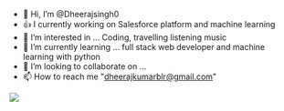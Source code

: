 - 👋 Hi, I’m @Dheerajsingh0
- 👍 I currently working on Salesforce platform and machine learning
- 👀 I’m interested in ... Coding, travelling listening music
- 🌱 I’m currently learning ... full stack web developer and machine learning with python
- 💞️ I’m looking to collaborate on ...
- 📫 How to reach me "dheerajkumarblr@gmail.com"

<img src="https://github-readme-stats.vercel.app/api?username=Dheerajsingh0&&show_icons=true&title_color=ffffff&icon_color=bb2acf&text_color=daf7dc&bg_color=151515">
